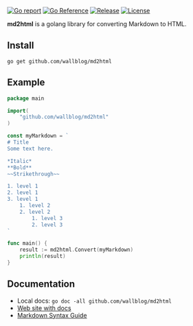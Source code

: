 [![Go report](https://goreportcard.com/badge/github.com/wallblog/md2html)](https://goreportcard.com/report/github.com/wallblog/md2html)
[![Go Reference](https://pkg.go.dev/badge/github.com/wallblog/md2html.svg)](https://pkg.go.dev/github.com/wallblog/md2html#section-documentation)
[![Release](https://img.shields.io/github/v/release/wallblog/md2html)](https://github.com/wallblog/md2html/releases/latest)
[![License](https://img.shields.io/github/license/wallblog/md2html)](LICENSE)

**md2html** is a golang library for converting Markdown to HTML.

## Install
```
go get github.com/wallblog/md2html
```

## Example
```go
package main

import(
	"github.com/wallblog/md2html"
)

const myMarkdown = `
# Title
Some text here.

*Italic*
**Bold**
~~Strikethrough~~

1. level 1
2. level 1
3. level 1
    1. level 2
    2. level 2
        1. level 3
        2. level 3
`

func main() {
	result := md2html.Convert(myMarkdown)
	println(result)
}
```

## Documentation
- Local docs: `go doc -all github.com/wallblog/md2html`
- [Web site with docs](https://pkg.go.dev/github.com/wallblog/md2html#section-documentation)
- [Markdown Syntax Guide](docs/syntax_guide.md)
